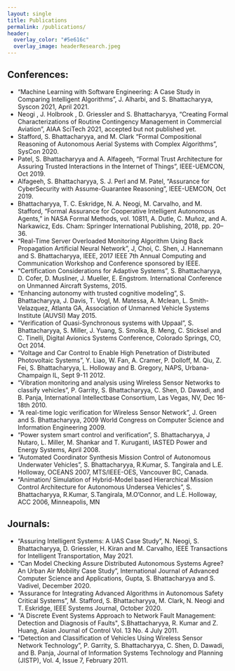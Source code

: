 ```yaml
---
layout: single
title: Publications
permalink: /publications/
header:
  overlay_color: "#5e616c"
  overlay_image: headerResearch.jpeg
---
```


## Conferences:

- “Machine Learning with Software Engineering: A Case Study in Comparing Intelligent Algorithms”, J. Alharbi, and S. Bhattacharyya, Syscon 2021, April 2021.
- Neogi , J. Holbrook , D. Griessler and S. Bhattacharyya, “Creating Formal Characterizations of Routine Contingency Management in Commercial Aviation”, AIAA SciTech 2021, accepted but not published yet.
- Stafford, S. Bhattacharyya, and M. Clark “Formal Compositional Reasoning of Autonomous Aerial Systems with Complex Algorithms”, SysCon 2020.
- Patel, S. Bhattacharyya and A. Alfageeh, “Formal Trust Architecture for Assuring Trusted Interactions in the Internet of Things”, IEEE-UEMCON, Oct 2019.
- Alfageeh, S. Bhattacharyya, S. J. Perl and M. Patel, “Assurance for CyberSecurity with Assume-Guarantee Reasoning”, IEEE-UEMCON, Oct 2019.
- Bhattacharyya, T. C. Eskridge, N. A. Neogi, M. Carvalho, and M. Stafford, “Formal Assurance for Cooperative Intelligent Autonomous Agents,” in NASA Formal Methods, vol. 10811, A. Dutle, C. Muñoz, and A. Narkawicz, Eds. Cham: Springer International Publishing, 2018, pp. 20–36.
- “Real-Time Server Overloaded Monitoring Algorithm Using Back Propagation Artificial Neural Network”, J, Choi, C. Shen, J. Hannemann and S. Bhattacharyya, IEEE, 2017 IEEE 7th Annual Computing and Communication Workshop and Conference sponsored by IEEE.
- “Certification Considerations for Adaptive Systems”, S. Bhattacharyya, D. Cofer, D. Musliner, J. Mueller, E. Engstrom. International Conference on Unmanned Aircraft Systems, 2015.
- “Enhancing autonomy with trusted cognitive modeling”, S. Bhattacharyya, J. Davis, T. Vogl, M. Matessa, A. Mclean, L. Smith-Velazquez, Atlanta GA, Association of Unmanned Vehicle Systems Institute (AUVSI) May 2015.
- “Verification of Quasi-Synchronous systems with Uppaal”, S. Bhattacharyya, S. Miller, J. Yuang, S. Smolka, B. Meng, C. Sticksel and C. Tinelli, Digital Avionics Systems Conference, Colorado Springs, CO, Oct 2014.
- “Voltage and Car Control to Enable High Penetration of Distributed Photovoltaic Systems”, Y. Liao, W. Fan, A. Cramer, P. Dolloff, M. Qiu, Z. Fei, S. Bhattacharyya, L. Holloway and B. Gregory, NAPS, Urbana-Champaign IL, Sept 9-11 2012.
- “Vibration monitoring and analysis using Wireless Sensor Networks to classify vehicles”, P. Garrity, S. Bhattacharyya, C. Shen, D. Dawadi, and B. Panja, International Intellectbase Consortium, Las Vegas, NV, Dec 16-18th 2010.
- “A real-time logic verification for Wireless Sensor Network”, J. Green and S. Bhattacharyya, 2009 World Congress on Computer Science and Information Engineering 2009.
- “Power system smart control and verification”, S. Bhattacharyya, J Nutaro, L. Miller, M. Shankar and T. Kuruganti, IASTED Power and Energy Systems, April 2008.
- “Automated Coordinator Synthesis Mission Control of Autonomous Underwater Vehicles”, S. Bhattacharyya, R.Kumar, S. Tangirala and L.E. Holloway, OCEANS 2007, MTS/IEEE-OES, Vancouver BC, Canada.
- “Animation/ Simulation of Hybrid-Model based Hierarchical Mission Control Architecture for Autonomous Undersea Vehicles”, S. Bhattacharyya, R.Kumar, S.Tangirala, M.O’Connor, and L.E. Holloway, ACC 2006, Minneapolis, MN

## Journals:

- “Assuring Intelligent Systems: A UAS Case Study”, N. Neogi, S. Bhattacharyya, D. Griessler, H. Kiran and M. Carvalho, IEEE Transactions for Intelligent Transportation, May 2021.
- “Can Model Checking Assure Distributed Autonomous Systems Agree? An Urban Air Mobility Case Study”, International Journal of Advanced Computer Science and Applications, Gupta, S. Bhattacharyya and S. Vadivel, December 2020.
- “Assurance for Integrating Advanced Algorithms in Autonomous Safety Critical Systems”, M. Stafford, S. Bhattacharyya, M. Clark, N. Neogi and T. Eskridge, IEEE Systems Journal, October 2020.
- "A Discrete Event Systems Approach to Network Fault Management: Detection and Diagnosis of Faults", S.Bhattacharyya, R. Kumar and Z. Huang, Asian Journal of Control Vol. 13 No. 4 July 2011.
- “Detection and Classification of Vehicles Using Wireless Sensor Network Technology”, P. Garrity, S. Bhattacharyya, C. Shen, D. Dawadi, and B. Panja, Journal of Information Systems Technology and Planning (JISTP), Vol. 4, Issue 7, February 2011.
